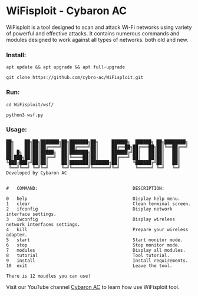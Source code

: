 # WiFisploit - Cybaron AC
WiFisploit is a tool designed to scan and attack Wi-Fi networks using variety of powerful and effective attacks. It contains numerous commands and modules designed to work against all types of networks. both old and new.
### Install:
```
apt update && apt upgrade && apt full-upgrade
```
```
git clone https://github.com/cybro-ac/WiFisploit.git
```
### Run:
```
cd WiFisploit/wsf/
```
```
python3 wsf.py
```
### Usage:
```
██╗    ██╗██╗███████╗██╗███████╗██╗     ██████╗  ██████╗ ██╗████████╗
██║    ██║██║██╔════╝██║██╔════╝██║     ██╔══██╗██╔═══██╗██║╚══██╔══╝
██║ █╗ ██║██║█████╗  ██║███████╗██║     ██████╔╝██║   ██║██║   ██║
██║███╗██║██║██╔══╝  ██║╚════██║██║     ██╔═══╝ ██║   ██║██║   ██║
╚███╔███╔╝██║██║     ██║███████║███████╗██║     ╚██████╔╝██║   ██║
 ╚══╝╚══╝ ╚═╝╚═╝     ╚═╝╚══════╝╚══════╝╚═╝      ╚═════╝ ╚═╝   ╚═╝
Developed by Cybaron AC


#   COMMAND:                                    DESCRIPTION:

0   help                                        Display help menu.
1   clear                                       Clean terminal screen.
2   ifconfig                                    Display network interface settings.
3   iwconfig                                    Display wireless network interfaces settings.
4   kill                                        Prepare your wireless adapter.
5   start                                       Start monitor mode.
6   stop                                        Stop monitor mode.
7   modules                                     Display all modules.
8   tutorial                                    Tool tutorial.
9   install                                     Install requirements.
10  exit                                        Leave the tool.

There is 12 moudles you can use!
```
Visit our YouTube channel [Cybaron AC](https://www.youtube.com/@cybaron_ac/featured) to learn how use WiFisploit tool.
